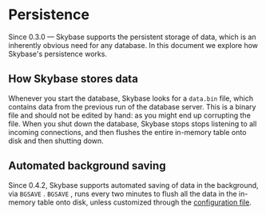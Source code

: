 # Persistence

Since 0.3.0 — Skybase supports the persistent storage of data, which is an inherently obvious need for any database. In this document we explore how Skybase's persistence works. 

## How Skybase stores data

Whenever you start the database, Skybase looks for a `data.bin` file, which contains data from the previous run of the database server. This is a binary file and should not be edited by hand: as you might end up corrupting the file.
When you shut down the database, Skybase stops stops listening to all incoming connections, and then flushes the entire in-memory table onto disk and then shutting down.

## Automated background saving

Since 0.4.2, Skybase supports automated saving of data in the background, via `BGSAVE` . `BGSAVE` , runs every two minutes to flush all the data in the in-memory table onto disk, unless customized through the [configuration file](/04-Configuration/#an-example-configuration).
